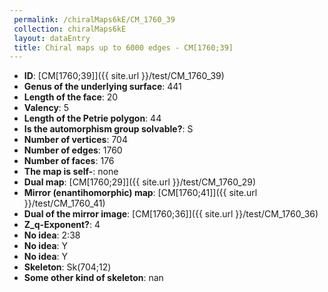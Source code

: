 ```yaml
--- 
 permalink: /chiralMaps6kE/CM_1760_39 
 collection: chiralMaps6kE
 layout: dataEntry
 title: Chiral maps up to 6000 edges - CM[1760;39]
---
```


- **ID**: [CM[1760;39]]({{ site.url }}/test/CM_1760_39)
- **Genus of the underlying surface**: 441
- **Length of the face**: 20
- **Valency**: 5
- **Length of the Petrie polygon**: 44
- **Is the automorphism group solvable?**: S
- **Number of vertices**: 704
- **Number of edges**: 1760
- **Number of faces**: 176
- **The map is self-**: none
- **Dual map**: [CM[1760;29]]({{ site.url }}/test/CM_1760_29)
- **Mirror (enantihomorphic) map**: [CM[1760;41]]({{ site.url }}/test/CM_1760_41)
- **Dual of the mirror image**: [CM[1760;36]]({{ site.url }}/test/CM_1760_36)
- **Z_q-Exponent?**: 4
- **No idea**:  2:38
- **No idea**: Y
- **No idea**: Y
- **Skeleton**: Sk(704;12)
- **Some other kind of skeleton**: nan
